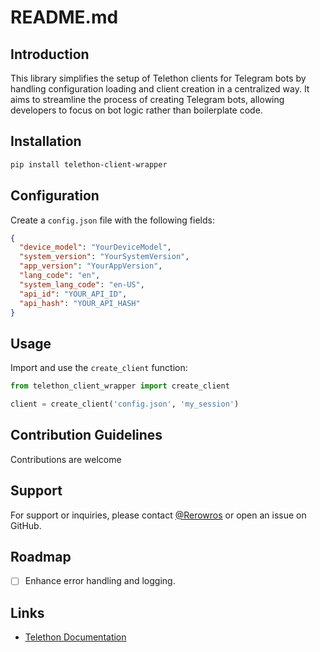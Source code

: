 # README.md

## Introduction

This library simplifies the setup of Telethon clients for Telegram bots by handling configuration loading and client creation in a centralized way. It aims to streamline the process of creating Telegram bots, allowing developers to focus on bot logic rather than boilerplate code.

## Installation
```bash
pip install telethon-client-wrapper
```
## Configuration

Create a `config.json` file with the following fields:

```json
{
  "device_model": "YourDeviceModel",
  "system_version": "YourSystemVersion",
  "app_version": "YourAppVersion",
  "lang_code": "en",
  "system_lang_code": "en-US",
  "api_id": "YOUR_API_ID",
  "api_hash": "YOUR_API_HASH"
}
```

## Usage

Import and use the `create_client` function:

```python
from telethon_client_wrapper import create_client

client = create_client('config.json', 'my_session')

```

## Contribution Guidelines

Contributions are welcome

## Support

For support or inquiries, please contact [@Rerowros](https://t.me/Rerowros) or open an issue on GitHub.

## Roadmap

- [ ] Enhance error handling and logging.

## Links

- [Telethon Documentation](https://docs.telethon.dev/)

